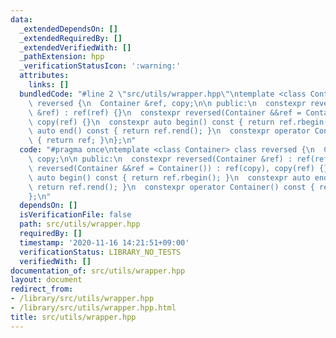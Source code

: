 ```yaml
---
data:
  _extendedDependsOn: []
  _extendedRequiredBy: []
  _extendedVerifiedWith: []
  _pathExtension: hpp
  _verificationStatusIcon: ':warning:'
  attributes:
    links: []
  bundledCode: "#line 2 \"src/utils/wrapper.hpp\"\ntemplate <class Container> class\
    \ reversed {\n  Container &ref, copy;\n\n public:\n  constexpr reversed(Container\
    \ &ref) : ref(ref) {}\n  constexpr reversed(Container &&ref = Container()) : ref(copy),\
    \ copy(ref) {}\n  constexpr auto begin() const { return ref.rbegin(); }\n  constexpr\
    \ auto end() const { return ref.rend(); }\n  constexpr operator Container() const\
    \ { return ref; }\n};\n"
  code: "#pragma once\ntemplate <class Container> class reversed {\n  Container &ref,\
    \ copy;\n\n public:\n  constexpr reversed(Container &ref) : ref(ref) {}\n  constexpr\
    \ reversed(Container &&ref = Container()) : ref(copy), copy(ref) {}\n  constexpr\
    \ auto begin() const { return ref.rbegin(); }\n  constexpr auto end() const {\
    \ return ref.rend(); }\n  constexpr operator Container() const { return ref; }\n\
    };\n"
  dependsOn: []
  isVerificationFile: false
  path: src/utils/wrapper.hpp
  requiredBy: []
  timestamp: '2020-11-16 14:21:51+09:00'
  verificationStatus: LIBRARY_NO_TESTS
  verifiedWith: []
documentation_of: src/utils/wrapper.hpp
layout: document
redirect_from:
- /library/src/utils/wrapper.hpp
- /library/src/utils/wrapper.hpp.html
title: src/utils/wrapper.hpp
---
```

